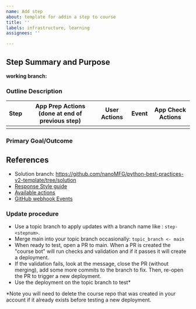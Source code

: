 ```yaml
---
name: Add step
about: template for addin a step to course
title: ''
labels: infrastructure, learning
assignees: ''

---
```


## Step Summary and Purpose

**working branch:** 
### Outline Description
Step|App Prep Actions (done at end of previous step)|User Actions| Event | App Check Actions
-----|-----|-----|-----|-----
| | | |

### Primary Goal/Outcome


## References
* Solution branch: https://github.com/nanoMFG/python-best-practices-v2-template/tree/solution
* [Response Style guide](https://google.github.io/styleguide/pyguide.html)
* [Available actions](https://lab.github.com/docs/actions/)
* [GitHub webhook Events](https://docs.github.com/en/developers/webhooks-and-events/webhook-events-and-payloads)

### Update procedure
* Use a topic branch to apply updates with a branch name like : `step-<stepnum>`.  
* Merge main into your topic branch occasionally: `topic_branch <- main`
* When ready to test, open a PR to main.  When a PR is created the "course bot" will run checks and validation and if it passes it will create a deployment.
* If the validation fails, look at the message, close the PR (without merging), add some more commits to the branch to fix. Then, re-open the PR to trigger a new deployment. 
 * Use the deployment on the topic branch to test*

\*Note you will need to delete the course repo that was created in your account if it already exists before testing a new deployment.

